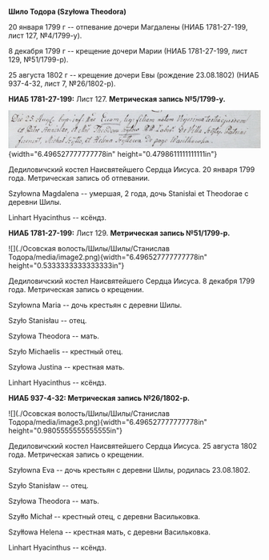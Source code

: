**Шило Тодора (Szyłowa Theodora)**

20 января 1799 г -- отпевание дочери Магдалены (НИАБ 1781-27-199, лист
127, №4/1799-у).

8 декабря 1799 г -- крещение дочери Марии (НИАБ 1781-27-199, лист 129,
№51/1799-р).

25 августа 1802 г -- крещение дочери Евы (рождение 23.08.1802) (НИАБ
937-4-32, лист 7, №26/1802-р).

**НИАБ 1781-27-199:** Лист 127. **Метрическая запись №5/1799-у.**

![](./media/ce8a415fdef21ed3132e735a5bf6a24b40ae01c1.png){width="6.496527777777778in"
height="0.4798611111111111in"}

Дедиловичский костел Наисвятейшего Сердца Иисуса. 20 января 1799 года.
Метрическая запись об отпевании.

Szyłowna Magdalena -- умершая, 2 года, дочь Stanisłai et Theodorae с
деревни Шилы.

Linhart Hyacinthus -- ксёндз.

**НИАБ 1781-27-199:** Лист 129. **Метрическая запись №51/1799-р.**

![](./Осовская волость/Шилы/Шилы/Станислав Тодора/media/image2.png){width="6.496527777777778in"
height="0.5333333333333333in"}

Дедиловичский костел Наисвятейшего Сердца Иисуса. 8 декабря 1799 года.
Метрическая запись о крещении.

Szyłowna Maria -- дочь крестьян с деревни Шилы.

Szyło Stanisłau -- отец.

Szyłowa Theodora -- мать.

Szyło Michaelis -- крестный отец.

Szyłowa Justina -- крестная мать.

Linhart Hyacinthus -- ксёндз.

**НИАБ 937-4-32: Метрическая запись №26/1802-р.**

![](./Осовская волость/Шилы/Шилы/Станислав Тодора/media/image3.png){width="6.496527777777778in"
height="0.9805555555555555in"}

Дедиловичский костел Наисвятейшего Сердца Иисуса. 25 августа 1802 года.
Метрическая запись о крещении.

Szyłowna Eva -- дочь крестьян с деревни Шилы, родилась 23.08.1802.

Szyło Stanisław -- отец.

Szyłowa Theodora -- мать.

Szyłło Michał -- крестный отец, с деревни Васильковка.

Szyłłowa Helena -- крестная мать, с деревни Васильковка.

Linhart Hyacinthus -- ксёндз.
